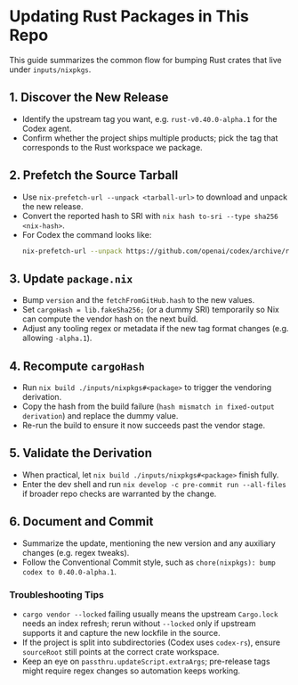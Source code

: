 # Updating Rust Packages in This Repo

This guide summarizes the common flow for bumping Rust crates that live under `inputs/nixpkgs`.

## 1. Discover the New Release

- Identify the upstream tag you want, e.g. `rust-v0.40.0-alpha.1` for the Codex agent.
- Confirm whether the project ships multiple products; pick the tag that corresponds to the Rust workspace we package.

## 2. Prefetch the Source Tarball

- Use `nix-prefetch-url --unpack <tarball-url>` to download and unpack the new release.
- Convert the reported hash to SRI with `nix hash to-sri --type sha256 <nix-hash>`.
- For Codex the command looks like:
  ```sh
  nix-prefetch-url --unpack https://github.com/openai/codex/archive/refs/tags/rust-v0.40.0-alpha.1.tar.gz
  ```

## 3. Update `package.nix`

- Bump `version` and the `fetchFromGitHub.hash` to the new values.
- Set `cargoHash = lib.fakeSha256;` (or a dummy SRI) temporarily so Nix can compute the vendor hash on the next build.
- Adjust any tooling regex or metadata if the new tag format changes (e.g. allowing `-alpha.1`).

## 4. Recompute `cargoHash`

- Run `nix build ./inputs/nixpkgs#<package>` to trigger the vendoring derivation.
- Copy the hash from the build failure (`hash mismatch in fixed-output derivation`) and replace the dummy value.
- Re-run the build to ensure it now succeeds past the vendor stage.

## 5. Validate the Derivation

- When practical, let `nix build ./inputs/nixpkgs#<package>` finish fully.
- Enter the dev shell and run `nix develop -c pre-commit run --all-files` if broader repo checks are warranted by the change.

## 6. Document and Commit

- Summarize the update, mentioning the new version and any auxiliary changes (e.g. regex tweaks).
- Follow the Conventional Commit style, such as `chore(nixpkgs): bump codex to 0.40.0-alpha.1`.

### Troubleshooting Tips

- `cargo vendor --locked` failing usually means the upstream `Cargo.lock` needs an index refresh; rerun without `--locked` only if upstream supports it and capture the new lockfile in the source.
- If the project is split into subdirectories (Codex uses `codex-rs`), ensure `sourceRoot` still points at the correct crate workspace.
- Keep an eye on `passthru.updateScript.extraArgs`; pre-release tags might require regex changes so automation keeps working.
